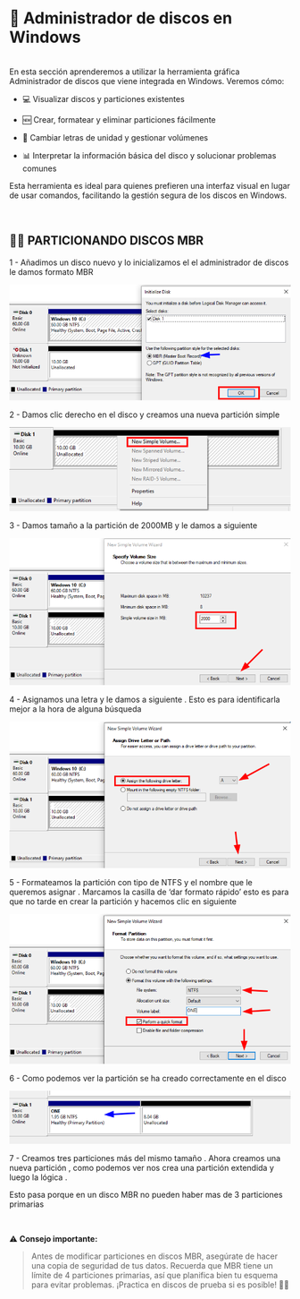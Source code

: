 # 📁 **Administrador de discos en Windows**

<br>
En esta sección aprenderemos a utilizar la herramienta gráfica Administrador de discos que viene integrada en Windows. Veremos cómo:

  - 💻 Visualizar discos y particiones existentes

  - 🆕 Crear, formatear y eliminar particiones fácilmente

  - 🔄 Cambiar letras de unidad y gestionar volúmenes

  - 📊 Interpretar la información básica del disco y solucionar problemas comunes

Esta herramienta es ideal para quienes prefieren una interfaz visual en lugar de usar comandos, facilitando la gestión segura de los discos en Windows.

<br>

##
## 📀🧱 PARTICIONANDO DISCOS MBR


1 - Añadimos un disco nuevo y lo inicializamos el el administrador de discos le damos formato MBR

![Inicializando Disco](./img/admin_disk_1.png)


2 - Damos clic derecho en el disco y creamos una nueva partición simple 

![Nueva Partición](./img/admin_disk_2.png)


3 - Damos tamaño a la partición de 2000MB y le damos a siguiente  

![Tamaño de Partición](./img/admin_disk_3.png)

4 - Asignamos una letra y le damos a siguiente . Esto es para identificarla mejor a la hora de alguna búsqueda 

![Asignación de Letra](./img/admin_disk_4.png)


5 - Formateamos la partición con tipo de NTFS y el nombre que le queremos asignar . Marcamos la casilla de ‘dar formato rápido’ esto es para que no tarde en crear la partición y hacemos clic en siguiente 

![Tipo de Formato](./img/admin_disk_5.png)

6 - Como podemos ver la partición se ha creado correctamente en el disco 

![Partición Creada](./img/admin_disk_6.png)


7 - Creamos tres particiones más del mismo tamaño . Ahora  creamos una nueva partición , como podemos ver nos crea una partición extendida y luego la lógica .

Esto pasa porque en un disco MBR no pueden haber mas de 3 particiones primarias 


<br>

⚠️ **Consejo importante:**
> Antes de modificar particiones en discos MBR, asegúrate de hacer una copia de seguridad de tus datos. Recuerda que MBR tiene un límite de 4 particiones primarias, así que planifica bien tu esquema para evitar problemas. ¡Practica en discos de prueba si es posible! 💾🔧